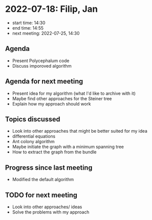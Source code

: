 # 2022-07-18: Filip, Jan

* start time: 14:30
* end time: 14:55
* next meeting: 2022-07-25, 14:30

## Agenda

* Present Polycephalum code
* Discuss imporoved algorithm

## Agenda for next meeting

* Present idea for my algorithm (what I'd like to archive with it)
* Maybe find other approaches for the Steiner tree 
* Explain how my approach should work

## Topics discussed

* Look into other approaches that might be better suited for my idea 
* differential equations
* Ant colony algorithm
* Maybe initiate the graph with a minimum spanning tree
* How to extract the graph from the bundle

## Progress since last meeting

* Modified the default algorithm 

## TODO for next meeting

* Look into other approaches/ ideas
* Solve the problems with my approach
